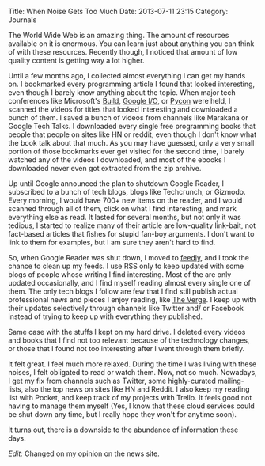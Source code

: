 Title: When Noise Gets Too Much
Date: 2013-07-11 23:15
Category: Journals


The World Wide Web is an amazing thing. The amount of resources available on it is enormous. You can learn just about anything you can think of with these resources. Recently though, I noticed that amount of low quality content is getting way a lot higher.

Until a few months ago, I collected almost everything I can get my hands on. I bookmarked every programming article I found that looked interesting, even though I barely know anything about the topic. When major tech conferences like Microsoft's [Build][build], [Google I/O][io], or [Pycon][pycon] were held, I scanned the videos for titles that looked interesting and downloaded a bunch of them. I saved a bunch of videos from channels like Marakana or Google Tech Talks. I downloaded every single free programming books that people that people on sites like HN or reddit, even though I don't know what the book talk about that much. As you may have guessed, only a very small portion of those bookmarks ever get visited for the second time, I barely watched any of the videos I downloaded, and most of the ebooks I downloaded never even got extracted from the zip archive.

Up until Google announced the plan to shutdown Google Reader, I subscribed to a bunch of tech blogs, blogs like Techcrunch, or Gizmodo. Every morning, I would have 700+ new items on the reader, and I would scanned through all of them, click on what I find interesting, and mark everything else as read. It lasted for several months, but not only it was tedious, I started to realize many of their article are low-quality link-bait, not fact-based articles that fishes for stupid fan-boy arguments. I don't want to link to them for examples, but I am sure they aren't hard to find.

So, when Google Reader was shut down, I moved to [feedly][feed], and I took the chance to clean up my feeds. I use RSS only to keep updated with some blogs of people whose writing I find interesting. Most of the are only updated occasionally, and I find myself reading almost every single one of them. The only tech blogs I follow are few that I find still publish actual professional news and pieces I enjoy reading, like [The Verge][verge]. I keep up with their updates selectively through channels like Twitter and/ or Facebook instead of trying to keep up with everything they published.

Same case with the stuffs I kept on my hard drive. I deleted every videos and books that I find not too relevant because of the technology changes, or those that I found not too interesting after I went through them briefly.

It felt great. I feel much more relaxed. During the time I was living with these noises, I felt obligated to read or watch them. Now, not so much. Nowadays, I get my fix from channels such as Twitter, some highly-curated mailing-lists, also the top news on sites like HN and Reddit. I also keep my reading list with Pocket, and keep track of my projects with Trello. It feels good not having to manage them myself (Yes, I know that these cloud services could be shut down any time, but I really hope they won't for anytime soon).

It turns out, there is a downside to the abundance of information these days.

*Edit:* Changed on my opinion on the news site.

[pocket]: http://getpocket.com
[trello]: http://trello.com
[verge]: http://theverge.com/
[feed]: http://feedly.com
[reader]: http://googlereader.blogspot.com/2013/03/powering-down-google-reader.html
[io]: https://www.google.com/io/‎
[build]: http://www.buildwindows.com
[pycon]: http://www.pycon.org
